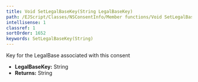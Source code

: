 ```yaml
---
title: Void SetLegalBaseKey(String LegalBaseKey)
path: /EJScript/Classes/NSConsentInfo/Member functions/Void SetLegalBaseKey(String p_0)
intellisense: 1
classref: 1
sortOrder: 1652
keywords: SetLegalBaseKey(String)
---
```



Key for the LegalBase associated with this consent



* **LegalBaseKey:** String
* **Returns:** String


